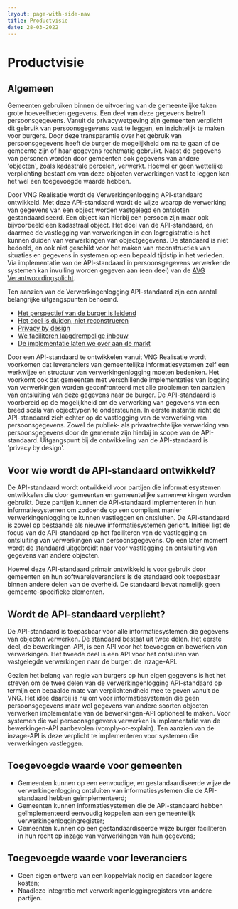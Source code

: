 ```yaml
---
layout: page-with-side-nav
title: Productvisie
date: 28-03-2022
---
```

# Productvisie

## Algemeen
Gemeenten gebruiken binnen de uitvoering van de gemeentelijke taken grote hoeveelheden gegevens. Een deel van deze gegevens betreft persoonsgegevens. Vanuit de privacywetgeving zijn gemeenten verplicht dit gebruik van persoonsgegevens vast te leggen, en inzichtelijk te maken voor burgers. Door deze transparantie over het gebruik van persoonsgegevens heeft de burger de mogelijkheid om na te gaan of de gemeente zijn of haar gegevens rechtmatig gebruikt. Naast de gegevens van personen worden door gemeenten ook gegevens van andere 'objecten', zoals kadastrale percelen, verwerkt. Hoewel er geen wettelijke verplichting bestaat om van deze objecten  verwerkingen vast te leggen kan het wel een toegevoegde waarde hebben. 

Door VNG Realisatie wordt de Verwerkingenlogging API-standaard ontwikkeld. Met deze API-standaard wordt de wijze waarop de verwerking van gegevens van een object worden vastgelegd en ontsloten gestandaardiseerd. Een object kan hierbij een persoon zijn maar ook bijvoorbeeld een kadastraal object. Het doel van de API-standaard, en daarmee de vastlegging van verwerkingen in een logregistratie is het kunnen duiden van verwerkingen van objectgegevens. De standaard is niet bedoeld, en ook niet geschikt voor het maken van reconstructies van situaties en gegevens in systemen op een bepaald tijdstip in het verleden. Via implementatie van de API-standaard in persoonsgegevens verwerkende systemen kan invulling worden gegeven aan (een deel) van de [AVG Verantwoordingsplicht](https://autoriteitpersoonsgegevens.nl/nl/onderwerpen/algemene-informatie-avg/verantwoordingsplicht). 

Ten aanzien van de Verwerkingenlogging API-standaard zijn een aantal belangrijke uitgangspunten benoemd.

- [Het perspectief van de burger is leidend](./achtergronddocumentatie/uitgangspunten.md#het-perspectief-van-de-burger-is-leidend)
- [Het doel is duiden, niet reconstrueren](./achtergronddocumentatie/uitgangspunten.md#het-doel-is-duiden-niet-reconstrueren)
- [Privacy by design](./achtergronddocumentatie/uitgangspunten.md#privacy-by-design)
- [We faciliteren laagdrempelige inbouw](./achtergronddocumentatie/uitgangspunten.md#we-faciliteren-laagdrempelige-inbouw)
- [De implementatie laten we over aan de markt](./achtergronddocumentatie/uitgangspunten.md#de-implementatie-laten-we-over-aan-de-markt)

Door een API-standaard te ontwikkelen vanuit VNG Realisatie wordt voorkomen dat leveranciers van gemeentelijke informatiesystemen zelf een werkwijze en structuur van verwerkingenlogging moeten bedenken. Het voorkomt ook dat gemeenten met verschillende implementaties van logging van verwerkingen worden geconfronteerd met alle problemen ten aanzien van ontsluiting van deze gegevens naar de burger. De API-standaard is voorbereid op de mogelijkheid om de verwerking van gegevens van een breed scala van objecttypen te ondersteunen. In eerste instantie richt de API-standaard zich echter op de vastlegging van de verwerking van persoonsgegevens. Zowel de publiek- als privaatrechtelijke verwerking van persoonsgegevens door de gemeente zijn hierbij in scope van de API-standaard. Uitgangspunt bij de ontwikkeling van de API-standaard is 'privacy by design'.   

## Voor wie wordt de API-standaard ontwikkeld?
De API-standaard wordt ontwikkeld voor partijen die informatiesystemen ontwikkelen die door gemeenten en gemeentelijke samenwerkingen worden gebruikt. Deze partijen kunnen de API-standaard implementeren in hun informatiesystemen om zodoende op een compliant manier verwerkingenlogging te kunnen vastleggen en ontsluiten. De API-standaard is zowel op bestaande als nieuwe informatiesystemen gericht. Initieel ligt de focus van de API-standaard op het faciliteren van de vastlegging en ontsluiting van verwerkingen van persoonsgegevens. Op een later moment wordt de standaard uitgebreidt naar voor vastlegging en ontsluiting van gegevens van andere objecten. 

Hoewel deze API-standaard primair ontwikkeld is voor gebruik door gemeenten en hun softwareleveranciers is de standaard ook toepasbaar binnen andere delen van de overheid. De standaard bevat namelijk geen gemeente-specifieke elementen. 

## Wordt de API-standaard verplicht?
De API-standaard is toepasbaar voor alle informatiesystemen die gegevens van objecten verwerken. De standaard bestaat uit twee delen. Het eerste deel, de bewerkingen-API, is een API voor het toevoegen en bewerken van verwerkingen. Het tweede deel is een API voor het ontsluiten van vastgelegde verwerkingen naar de burger: de inzage-API. 

Gezien het belang van regie van burgers op hun eigen gegevens is het het streven om de twee delen van de verwerkingenlogging API-standaard op termijn een bepaalde mate van verplichtendheid mee te geven vanuit de VNG. Het idee daarbij is nu om voor informatiesystemen die geen persoonsgegevens maar wel gegevens van andere soorten objecten verwerken implementatie van de bewerkingen-API optioneel te maken. Voor systemen die wel persoonsgegevens verwerken is implementatie van de bewerkingen-API aanbevolen (vomply-or-explain). Ten aanzien van de inzage-API is deze verplicht te implementeren voor systemen die verwerkingen vastleggen.

## Toegevoegde waarde voor gemeenten
- Gemeenten kunnen op een eenvoudige, en gestandaardiseerde wijze de verwerkingenlogging ontsluiten van informatiesystemen die de API-standaard hebben geïmplementeerd;
- Gemeenten kunnen informatiesystemen die de API-standaard hebben geïmplementeerd eenvoudig koppelen aan een gemeentelijk verwerkingenloggingregister;
- Gemeenten kunnen op een gestandaardiseerde wijze burger faciliteren in hun recht op inzage van verwerkingen van hun gegevens;

## Toegevoegde waarde voor leveranciers
- Geen eigen ontwerp van een koppelvlak nodig en daardoor lagere kosten;
- Naadloze integratie met verwerkingenloggingregisters van andere partijen.
